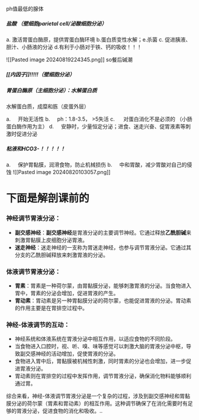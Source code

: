 ph值最低的腺体
##### **盐酸** （壁细胞parietal cell/泌酸细胞分泌）

a. 激活胃蛋白酶原，提供胃蛋白酶环境
b.蛋白质变性水解；e.杀菌
c. 促进胰液、胆汁、小肠液的分泌
d.有利于小肠对于铁、钙的吸收！！！

![[Pasted image 20240819224345.png]]
so餐后碱潮

##### [[内因子]]!!!!!（壁细胞分泌）
##### **胃蛋白酶原**（主细胞分泌）：水解蛋白质

水解蛋白质，成糜和胨（皮蛋外层）

a.     开始无活性
b.     ph：1.8-3.5， >5失活
c.      对蛋白消化不是必须的  （小肠蛋白酶作用为主）
d.     安静时，少量恒定分泌；进食、迷走兴奋、促胃液素等刺激时促进分泌

##### **粘液和HCO3-**！！！！！

a.     保护胃黏膜，润滑食物，防止机械损伤
b.     中和胃酸，减少胃酸对自己的侵蚀
![[Pasted image 20240820103057.png]]

# 下面是解剖课前的
### 神经调节胃液分泌：
- **副交感神经**：**副交感神经**是胃液分泌的主要调节神经。它通过释放**乙酰胆碱**来刺激胃黏膜上皮细胞分泌胃液。
- **迷走神经**：迷走神经的一支称为胃迷走神经，也参与调节胃液分泌。它通过其分支的乙酰胆碱释放来刺激胃液的分泌。

### 体液调节胃液分泌：
- **胃素**：胃素是一种荷尔蒙，由胃黏膜分泌，能够刺激胃液的分泌。当食物进入胃中，胃素的分泌会增加，促进胃液的产生。
- **胃动素**：胃动素是另一种胃黏膜分泌的荷尔蒙，也能促进胃液的分泌。胃动素的作用主要是在胃排空过程中。

### 神经-体液调节的互动：
- 神经系统和体液系统在胃液分泌中相互作用，以适应食物的不同阶段。
- 当食物进入口腔时，视、听、嗅、味等感觉可以刺激大脑的胃液分泌中枢，导致副交感神经的活动增加，促使胃液的分泌。
- 食物进入胃中后，胃黏膜被机械性刺激，同时胃素的分泌也会增加，进一步促进胃液分泌。
- 胃动素则在胃排空的过程中发挥作用，调节胃液分泌，确保消化物料能够顺利通过胃。

综合来看，神经-体液调节胃液分泌是一个复杂的过程，涉及到副交感神经和胃黏膜分泌的荷尔蒙（胃素和胃动素）的相互作用。这种调节确保了在消化需要时有足够的胃液分泌，促进食物的消化和吸收。..